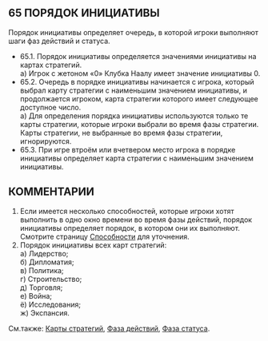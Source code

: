 65 ПОРЯДОК ИНИЦИАТИВЫ
---

Порядок инициативы определяет очередь, в которой игроки выполняют шаги фаз действий и статуса.
* 65.1. Порядок инициативы определяется значениями инициативы на картах стратегий.  
  а) Игрок с жетоном «0» Клубка Наалу имеет значение инициативы 0.
* 65.2. Очередь в порядке инициативы начинается с игрока, который выбрал карту стратегии с наименьшим значением инициативы, и продолжается игроком, карта стратегии которого имеет следующее доступное число.  
  а) Для определения порядка инициативы используются только те карты стратегии, которые игроки выбрали во время фазы стратегии. Карты стратегии, не выбранные во время фазы стратегии, игнорируются.
* 65.3. При игре втроём или вчетвером место игрока в порядке инициативы определяет карта стратегии с наименьшим значением инициативы.

КОММЕНТАРИИ
---
1) Если имеется несколько способностей, которые игроки хотят выполнить в одно окно времени во время фазы действий, порядок инициативы определяет порядок, в котором они их выполняют. Смотрите страницу [Способности](abilities.md) для уточнения.
2) Порядок инициативы всех карт стратегий:  
  а) Лидерство;  
  б) Дипломатия;  
  в) Политика;  
  г) Строительство;  
  д) Торговля;  
  е) Война;  
  ё) Исследования;  
  ж) Экспансия.

См.также: [Карты стратегий](strategy_cards.md), [Фаза действий](action_phase.md), [Фаза статуса](status_phase.md).
